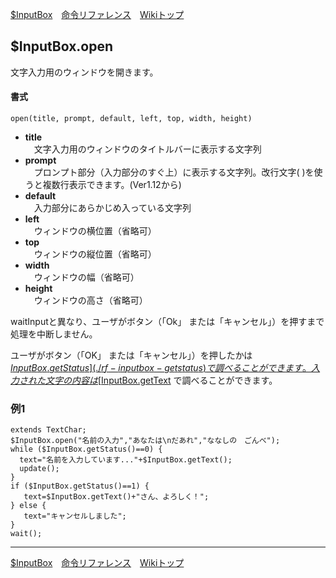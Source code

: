 
[$InputBox](./rf-inputbox)&emsp;[命令リファレンス](./reference)&emsp;[Wikiトップ](./)

<title>命令リファレンス - $InputBox.open</title>

## $InputBox.open

文字入力用のウィンドウを開きます。

#### 書式
```
open(title, prompt, default, left, top, width, height) 
```

- **title**  
&emsp;文字入力用のウィンドウのタイトルバーに表示する文字列
- **prompt**  
&emsp;プロンプト部分（入力部分のすぐ上）に表示する文字列。改行文字( )を使うと複数行表示できます。(Ver1.12から)
- **default**  
&emsp;入力部分にあらかじめ入っている文字列
- **left**  
&emsp;ウィンドウの横位置（省略可）
- **top**  
&emsp;ウィンドウの縦位置（省略可）
- **width**  
&emsp;ウィンドウの幅（省略可）
- **height**  
&emsp;ウィンドウの高さ（省略可）

waitInputと異なり、ユーザがボタン（「Ok」 または「キャンセル」）を押すまで処理を中断しません。

ユーザがボタン（「OK」 または「キャンセル」）を押したかは[$InputBox.getStatus](./rf-inputbox-getstatus) で調べることができます。  
入力された文字の内容は [$InputBox.getText](./rf-inputbox-gettext) で調べることができます。

### 例1
```
extends TextChar;
$InputBox.open("名前の入力","あなたは\nだあれ","ななしの　ごんべ");
while ($InputBox.getStatus()==0) {
  text="名前を入力しています..."+$InputBox.getText();
  update();
}
if ($InputBox.getStatus()==1) {  
   text=$InputBox.getText()+"さん、よろしく！";
} else {
   text="キャンセルしました";
}
wait();
```

***

[$InputBox](./rf-inputbox)&emsp;[命令リファレンス](./reference)&emsp;[Wikiトップ](./)

